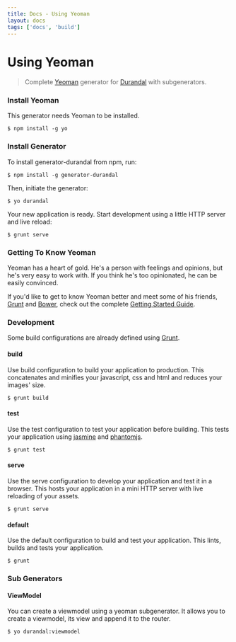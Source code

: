 ```yaml
---
title: Docs - Using Yeoman
layout: docs
tags: ['docs', 'build']
---
```

# Using Yeoman
#### 

> Complete [Yeoman](http://yeoman.io) generator for [Durandal](http://durandaljs.com/) with subgenerators.

### Install Yeoman

This generator needs Yeoman to be installed.

```
$ npm install -g yo
```

### Install Generator

To install generator-durandal from npm, run:

```
$ npm install -g generator-durandal
```

Then, initiate the generator:

```
$ yo durandal
```

Your new application is ready. Start development using a little HTTP server and live reload:

```
$ grunt serve
```

### Getting To Know Yeoman

Yeoman has a heart of gold. He's a person with feelings and opinions, but he's very easy to work with. If you think he's too opinionated, he can be easily convinced.

If you'd like to get to know Yeoman better and meet some of his friends, [Grunt](http://gruntjs.com) and [Bower](http://bower.io), check out the complete [Getting Started Guide](https://github.com/yeoman/yeoman/wiki/Getting-Started).


### Development

Some build configurations are already defined using [Grunt](http://gruntjs.com).

#### build

Use build configuration to build your application to production.
This concatenates and minifies your javascript, css and html and reduces your images' size.

```
$ grunt build
```

#### test

Use the test configuration to test your application before building.
This tests your application using [jasmine](http://pivotal.github.io/jasmine/) and [phantomjs](http://phantomjs.org/).

```
$ grunt test
```

#### serve

Use the serve configuration to develop your application and test it in a browser.
This hosts your application in a mini HTTP server with live reloading of your assets.

```
$ grunt serve
```

#### default

Use the default configuration to build and test your application.
This lints, builds and tests your application.

```
$ grunt
```

### Sub Generators

#### ViewModel

You can create a viewmodel using a yeoman subgenerator.
It allows you to create a viewmodel, its view and append it to the router.

```
$ yo durandal:viewmodel
```